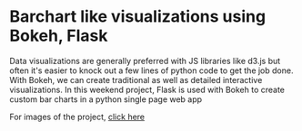 # Barchart like visualizations using Bokeh, Flask

Data visualizations are generally preferred with JS libraries like d3.js but often it's easier to knock out a few lines of python code to get the job done.
With Bokeh, we can create traditional as well as detailed interactive visualizations.
In this weekend project, Flask is used with Bokeh to create custom bar charts in a python single page web app

For images of the project, [click here](https://angel.co/projects/599367-barchart)
